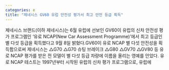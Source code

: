 ```yaml
---
categories: e
title: "제네시스 GV60 유럽 안전성 평가서 최고 안전 등급 획득"
---
```

제네시스 브랜드(이하 제네시스)는 6월 유럽에 선보인 GV60이 유럽의 신차 안전성 평가 프로그램인 ‘유로 NCAP(New Car Assessment Programme)’에서 최고 등급인 별 다섯 등급을 획득했다고 9월 8일 밝혔다.GV60이 유로 NCAP 별 다섯 안전성을 획득함으로써 제네시스는 △G70 △G70 슈팅 브레이크 △G80 △GV70 △GV80 등 유로 NCAP 평가를 받은 전 모델이 별 다섯 등급 차량에 이름을 올리는 영예를 안았다. 유로 NCAP 테스트는 1997년부터 시작된 유럽의 신차 평가 프로그램으로, 유럽에